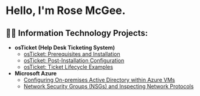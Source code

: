 <h1>Hello, I'm Rose McGee. 

<h2>👨‍💻 Information Technology Projects:</h2>

- <b>osTicket (Help Desk Ticketing System)</b>
  - [osTicket: Prerequisites and Installation](https://github.com/rosaliemcgee/osticket-prereqs)
  - [osTicket: Post-Installation Configuration](https://github.com/rosaliemcgee/post-install-config)
  - [osTicket: Ticket Lifecycle Examples](https://github.com/rosaliemcgee/ticket-lifecycle)
- <b>Microsoft Azure</b>
  - [Configuring On-premises Active Directory within Azure VMs](https://github.com/rosaliemcgee/configure-ad)
  - [Network Security Groups (NSGs) and Inspecting Network Protocols](https://github.com/joshmadakorcc/azure-network-protocols)




